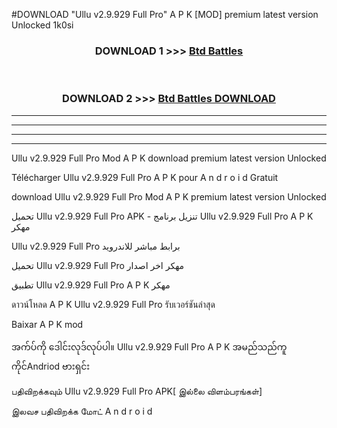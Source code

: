 #DOWNLOAD "Ullu v2.9.929 Full Pro" A P K [MOD] premium latest version Unlocked 1k0si 



<div align="center">

<h3>DOWNLOAD 1 >>> <a href="https://getmod1.web.app/?judule=Btd Battles">Btd Battles</a></h3><br>

<h3>DOWNLOAD 2 >>> <a href="https://getmod1.web.app/?judule=Btd Battles">Btd Battles DOWNLOAD</a></h3>

</div>


----------------------------------------------------------

----------------------------------------------------------

----------------------------------------------------------

----------------------------------------------------------


Ullu v2.9.929 Full Pro Mod A P K download premium latest version Unlocked

Télécharger  Ullu v2.9.929 Full Pro A P K pour A n d r o i d Gratuit

download Ullu v2.9.929 Full Pro Mod A P K premium latest version Unlocked

تحميل Ullu v2.9.929 Full Pro APK - تنزيل برنامج Ullu v2.9.929 Full Pro A P K مهكر

Ullu v2.9.929 Full Pro برابط مباشر للاندرويد

تحميل Ullu v2.9.929 Full Pro مهكر اخر اصدار

تطبيق Ullu v2.9.929 Full Pro A P K مهكر

ดาวน์โหลด A P K Ullu v2.9.929 Full Pro รับเวอร์ชันล่าสุด

Baixar A P K mod

အက်ပ်ကို ဒေါင်းလုဒ်လုပ်ပါ။ Ullu v2.9.929 Full Pro A P K အမည်သည်ကူကိုင်Andriod ဗားရှင်း

பதிவிறக்கவும் Ullu v2.9.929 Full Pro APK[ இல்லை விளம்பரங்கள்] 
 
இலவச பதிவிறக்க மோட் A n d r o i d




